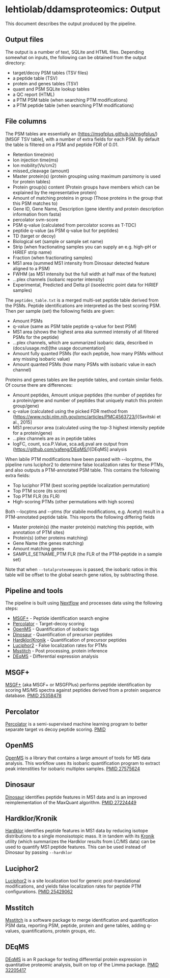 # lehtiolab/ddamsproteomics: Output

This document describes the output produced by the pipeline. 

## Output files
The output is a number of text, SQLite and HTML files. Depending somewhat on inputs, the following can be obtained from the output directory:

* target/decoy PSM tables (TSV files)
* a peptide table (TSV)
* protein and genes tables (TSV)
* quant and PSM SQLite lookup tables
* a QC report (HTML)
* a PTM PSM table (when searching PTM modifications)
* a PTM peptide table (when searching PTM modifications)


## File columns
The PSM tables are essentially an (https://msgfplus.github.io/msgfplus/)[MSGF TSV table], with a number of extra fields for each PSM. By default the
table is filtered on a PSM and peptide FDR of 0.01.

* Retention time(min)
* Ion injection time(ms)
* Ion mobility(Vs/cm2)
* missed_cleavage (amount)
* Master protein(s) (protein grouping using maximum parsimony is used for protein tables)
* Protein group(s) content (Protein groups have members which can be explained by the representative protein)
* Amount of matching proteins in group (Those proteins in the group that this PSM matches to)
* Gene ID, Gene Name, Description (gene identity and protein description information from fasta)
* percolator svm-score
* PSM q-value (calculated from percolator scores as T-TDC)
* peptide q-value (as PSM q-value but for peptides)
* TD (target or decoy)
* Biological set (sample or sample set name)
* Strip (when fractionating samples you can supply an e.g. high-pH or HiRIEF strip name)
* Fraction (when fractionating samples)
* MS1 area (summed MS1 intensity from Dinosaur detected feature aligned to a PSM)
* FWHM (as MS1 intensity but the full width at half max of the feature)
* ...plex channels (isobaric reporter intensity)
* Experimental, Predicted and Delta pI (isoelectric point data for HiRIEF samples)


The `peptides_table.txt` is a merged multi-set peptide table derived from the PSMs. Peptide identifications are interpreted as the best scoring PSM. Then per sample (set) the following fields are given:

* Amount PSMs
* q-value (same as PSM table peptide q-value for best PSM)
* MS1 area (shows the highest area aka summed intenstiy of all filtered PSMs for the peptide)
* ...plex channels, which are summarized isobaric data, described in (docs/usage.md)[the usage documentation]
* Amount fully quanted PSMs (for each peptide, how many PSMs without any missing isobaric value)
* Amount quanted PSMs (how many PSMs with isobaric value in each channel)


Proteins and genes tables are like peptide tables, and contain similar fields. Of course there are differences:

* Amount peptides, Amount unique peptides (the number of peptides for a protein/gene and number of peptides that uniquely match this protein group/gene)
* q-value (calculated using the picked FDR method from (https://www.ncbi.nlm.nih.gov/pmc/articles/PMC4563723/)[Savitski et al., 2015]
* MS1 precursor area (calculated using the top-3 highest intensity peptide for a protein/gene)
* ...plex channels are as in peptide tables
* logFC, count, sca.P.Value, sca.adj.pval are output from (https://github.com/yafeng/DEqMS/)[DEqMS] analysis


When labile PTM modifications have been passed with --locptms, the pipeline runs luciphor2 to determine false 
localization rates for these PTMs, and also outputs a PTM-annotated PSM table. This contains the following extra fields:

* Top luciphor PTM (best scoring peptide localization permutation)
* Top PTM score (its score)
* Top PTM FLR (its FLR)
* High-scoring PTMs (other permutations with high scores)

Both --locptms and --ptms (for stabile modifications, e.g. Acetyl) result in a PTM-annotated peptide table. This 
reports the following differing fields

* Master protein(s) (the master protein(s) matching this peptide, with annotation of PTM sites)
* Protein(s) (other proteins matching)
* Gene Name (the genes matching)
* Amount matching genes
* SAMPLE_SETNAME_PTM FLR (the FLR of the PTM-peptide in a sample set)

Note that when `--totalproteomepsms` is passed, the isobaric ratios in this table will be offset to the
global search gene ratios, by subtracting those.


## Pipeline and tools 
The pipeline is built using [Nextflow](https://www.nextflow.io/)
and processes data using the following steps:

* [MSGF+](#msgf) - Peptide identification search engine
* [Percolator](#percolator) - Target-decoy scoring
* [OpenMS](#openms) - Quantification of isobaric tags
* [Dinosaur](#dinosaur) - Quantification of precursor peptides
* [Hardklor/Kronik](#hardklor) - Quantification of precursor peptides
* [Luciphor2](#luciphor2) - False localization rates for PTMs
* [Msstitch](#msstitch) - Post processing, protein inference
* [DEqMS](#deqms) - Differential expression analysis

## MSGF+
[MSGF+](https://omics.pnl.gov/software/ms-gf) (aka MSGF+ or MSGFPlus) performs peptide identification by scoring MS/MS spectra against peptides derived from a protein sequence database. [PMID 25358478](https://pubmed.ncbi.nlm.nih.gov/25358478/)


## Percolator
[Percolator](http://percolator.ms/) is a semi-supervised machine learning program to better separate target vs decoy peptide scoring. [PMID ](https://pubmed.ncbi.nlm.nih.gov/17952086/)


## OpenMS
[OpenMS](http://www.openms.de/) is a library that contains a large amount of tools for MS data analysis. This workflow uses its isobaric quantification program to extract peak intenstities for isobaric multiplex samples. [PMID 27575624](https://pubmed.ncbi.nlm.nih.gov/27575624/)


## Dinosaur
[Dinosaur](https://github.com/fickludd/dinosaur) identifies peptide features in MS1 data and is an improved reimplementation of the MaxQuant algorithm. [PMID 27224449](https://pubmed.ncbi.nlm.nih.gov/27224449/)


## Hardklor/Kronik
[Hardklor](https://proteome.gs.washington.edu/software/hardklor/) identifies peptide features in MS1 data by reducing isotope distributions to a single monoisotopic mass. It in tandem with its [Kronik](https://github.com/mhoopmann/kronik) utility (which summarizes the Hardklor results from LC/MS data) can be used to quantify MS1 peptide features. This can be used instead of Dinosaur by passing `--hardklor`


## Luciphor2
[Luciphor2](https://github.com/dfermin/lucxor) is a site localization tool for generic post-translational modifications, and yields false localization rates for peptide PTM configurations. [PMID 25429062](https://pubmed.ncbi.nlm.nih.gov/25429062/)


## Msstitch
[Msstitch](https://github.com/lehtiolab/msstitch) is a software package to merge identification and quantification PSM data, reporting PSM, peptide, protein and gene tables, adding q-values, quantifications, protein groups, etc. 


## DEqMS
[DEqMS](https://github.com/yafeng/deqms) is an R package for testing differential protein expression in quantitative proteomic analysis, built on top of the Limma package. [PMID 32205417](https://pubmed.ncbi.nlm.nih.gov/32205417/)
